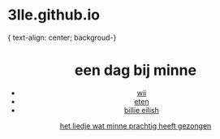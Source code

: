 # 3lle.github.io
<!DOCTYPE hrml>
<html>

<body> {
  text-align: center;
  backgroud-}
  <header>
    <img scr="![picknicken langs de maas koeien](https://user-images.githubusercontent.com/85486773/123089441-3bfa3b00-d427-11eb-89d6-ca04fdb9a227.jpg)
">
    <h1> een dag bij minne </h1>
<ul>
  <li><a href="https://nl.wikipedia.org/wiki/Wii_Sports_Resort"> wii </li>
  <li><a href="https://www.thuisbezorgd.nl/menu/indian-express-den-bosch"> eten </li>
  <li><a href="https://nl.wikipedia.org/wiki/Billie_Eilish"> billie eilish </li>
 </ul>   
    <a href="iframe width="560" height="315" src="https://www.youtube.com/embed/9dobJDxPEzM" title="YouTube video player" frameborder="0" allow="accelerometer; autoplay; clipboard-write; encrypted-media; gyroscope; picture-in-picture" allowfullscreen></iframe"> het liedje wat minne prachtig heeft gezongen
      

  
</body>
